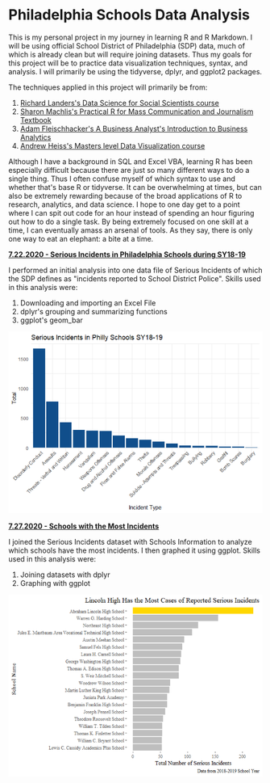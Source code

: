# Philadelphia Schools Data Analysis

This is my personal project in my journey in learning R and R Markdown. I will be using official School District of Philadelphia (SDP) data, much of which is already clean but will require joining datasets. Thus my goals for this project will be to practice data visualization techniques, syntax, and analysis.
I will primarily be using the tidyverse, dplyr, and ggplot2 packages. 

The techniques applied in this project will primarily be from:

  1. [Richard Landers's Data Science for Social Scientists course](http://datascience.tntlab.org/)
  2. [Sharon Machlis's Practical R for Mass Communication and Journalism Textbook](https://www.routledge.com/Practical-R-for-Mass-Communication-and-Journalism/Machlis/p/book/9781138726918?utm_source=crcpress.com&utm_medium=referral)
  3. [Adam Fleischhacker's A Business Analyst's Introduction to Business Analytics](https://www.causact.com/index.html#welcome)
  4. [Andrew Heiss's Masters level Data Visualization course](https://datavizf18.classes.andrewheiss.com/)

Although I have a background in SQL and Excel VBA, learning R has been especially difficult because there are just so many different ways to do a single thing. Thus I often confuse myself of which syntax to use and whether that's base R or tidyverse. It can be overwhelming at times, but can also be extremely rewarding because of the broad applications of R to research, analytics, and data science. I hope to one day get to a point where I can spit out code for an hour instead of spending an hour figuring out how to do a single task. By being extremely focused on one skill at a time, I can eventually amass an arsenal of tools. As they say, there is only one way to eat an elephant: a bite at a time. 

**[7.22.2020 - Serious Incidents in Philadelphia Schools during SY18-19](https://github.com/itsjustjin/Philly_Schools/blob/master/outputs/serious_incidents.md)**

I performed an initial analysis into one data file of Serious Incidents of which the SDP defines as "incidents reported to School District Police". Skills used in this analysis were:

  1. Downloading and importing an Excel File
  2. dplyr's grouping and summarizing functions
  3. ggplot's geom_bar
  
![image of final output](https://github.com/itsjustjin/Philly_Schools/raw/master/outputs/serious_incidents_files/figure-gfm/Graph%20it-1.png)

**[7.27.2020 - Schools with the Most Incidents](https://github.com/itsjustjin/Philly_Schools/blob/master/outputs/serious_incidents_part2.md)**

I joined the Serious Incidents dataset with Schools Information to analyze which schools have the most incidents. I then graphed it using ggplot. Skills used in this analysis were:

  1. Joining datasets with dplyr
  2. Graphing with ggplot
  
![image of final output](https://github.com/itsjustjin/Philly_Schools/raw/master/outputs/serious_incidents_part2_files/figure-gfm/unnamed-chunk-2-1.png)